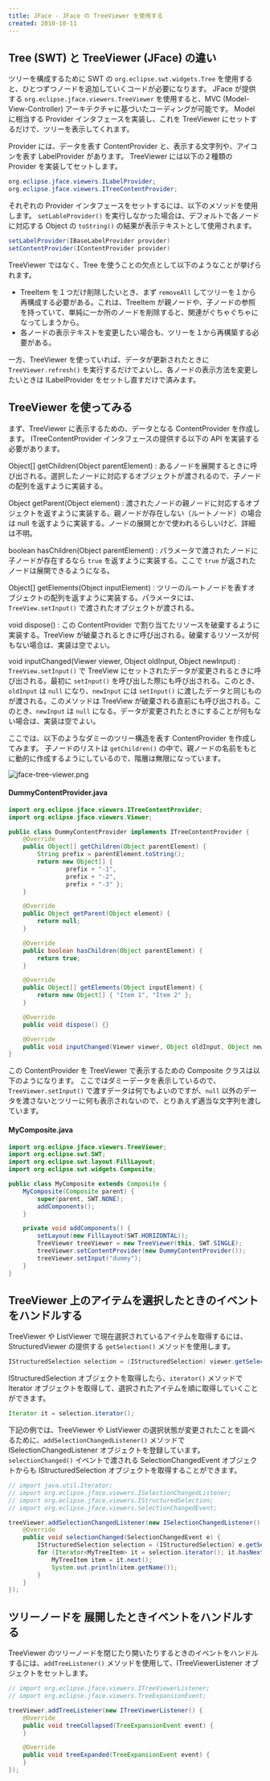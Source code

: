 ```yaml
---
title: JFace - JFace の TreeViewer を使用する
created: 2010-10-11
---
```


Tree (SWT) と TreeViewer (JFace) の違い
----

ツリーを構成するために SWT の `org.eclipse.swt.widgets.Tree` を使用すると、ひとつずつノードを追加していくコードが必要になります。
JFace が提供する `org.eclipse.jface.viewers.TreeViewer` を使用すると、MVC (Model-View-Controller) アーキテクチャに基づいたコーディングが可能です。
Model に相当する Provider インタフェースを実装し、これを TreeViewer にセットするだけで、ツリーを表示してくれます。

Provider には、データを表す ContentProvider と、表示する文字列や、アイコンを表す LabelProvider があります。
TreeViewer には以下の２種類の Provider を実装してセットします。

~~~ java
org.eclipse.jface.viewers.ILabelProvider;
org.eclipse.jface.viewers.ITreeContentProvider;
~~~

それぞれの Provider インタフェースをセットするには、以下のメソッドを使用します。
`setLableProvider()` を実行しなかった場合は、デフォルトで各ノードに対応する Object の `toString()` の結果が表示テキストとして使用されます。

~~~ java
setLabelProvider(IBaseLabelProvider provider)
setContentProvider(IContentProvider provider)
~~~

TreeViewer ではなく、Tree を使うことの欠点として以下のようなことが挙げられます。

- TreeItem を１つだけ削除したいとき、まず `removeAll` してツリーを１から再構成する必要がある。これは、TreeItem が親ノードや、子ノードの参照を持っていて、単純に一か所のノードを削除すると、関連がぐちゃぐちゃになってしまうから。
- 各ノードの表示テキストを変更したい場合も、ツリーを１から再構築する必要がある。

一方、TreeViewer を使っていれば、データが更新されたときに `TreeViewer.refresh()` を実行するだけでよいし、各ノードの表示方法を変更したいときは ILabelProvider をセットし直すだけで済みます。


TreeViewer を使ってみる
----

まず、TreeViewer に表示するための、データとなる ContentProvider を作成します。
ITreeContentProvider インタフェースの提供する以下の API を実装する必要があります。

Object[] getChildren(Object parentElement)
: あるノードを展開するときに呼び出される。選択したノードに対応するオブジェクトが渡されるので、子ノードの配列を返すように実装する。

Object getParent(Object element)
: 渡されたノードの親ノードに対応するオブジェクトを返すように実装する。親ノードが存在しない（ルートノード）の場合は null を返すように実装する。ノードの展開とかで使われるらしいけど、詳細は不明。

boolean hasChildren(Object parentElement)
: パラメータで渡されたノードに子ノードが存在するなら `true` を返すように実装する。ここで `true` が返されたノードは展開できるようになる。

Object[] getElements(Object inputElement)
: ツリーのルートノードを表すオブジェクトの配列を返すように実装する。パラメータには、`TreeView.setInput()` で渡されたオブジェクトが渡される。

void dispose()
: この ContentProvider で割り当てたリソースを破棄するように実装する。TreeView が破棄されるときに呼び出される。破棄するリソースが何もない場合は、実装は空でよい。

void inputChanged(Viewer viewer, Object oldInput, Object newInput)
: `TreeView.setInput()` で TreeView にセットされたデータが変更されるときに呼び出される。最初に `setInput()` を呼び出した際にも呼び出される。このとき、`oldInput` は `null` になり、`newInput` には `setInput()` に渡したデータと同じものが渡される。このメソッドは TreeView が破棄される直前にも呼び出される。このとき、`newInput` は `null` になる。データが変更されたときにすることが何もない場合は、実装は空でよい。

ここでは、以下のようなダミーのツリー構造を表す ContentProvider を作成してみます。
子ノードのリストは `getChildren()` の中で、親ノードの名前をもとに動的に作成するようにしているので、階層は無限になっています。

![jface-tree-viewer.png](./jface-tree-viewer.png)

#### DummyContentProvider.java

~~~ java
import org.eclipse.jface.viewers.ITreeContentProvider;
import org.eclipse.jface.viewers.Viewer;

public class DummyContentProvider implements ITreeContentProvider {
    @Override
    public Object[] getChildren(Object parentElement) {
        String prefix = parentElement.toString();
        return new Object[] {
                prefix + "-1",
                prefix + "-2",
                prefix + "-3" };
    }

    @Override
    public Object getParent(Object element) {
        return null;
    }

    @Override
    public boolean hasChildren(Object parentElement) {
        return true;
    }

    @Override
    public Object[] getElements(Object inputElement) {
        return new Object[] { "Item 1", "Item 2" };
    }

    @Override
    public void dispose() {}

    @Override
    public void inputChanged(Viewer viewer, Object oldInput, Object newInput) {}
}
~~~

この ContentProvider を TreeViewer で表示するための Composite クラスは以下のようになります。
ここではダミーデータを表示しているので、`TreeViewer.setInput()` で渡すデータは何でもよいのですが、`null` 以外のデータを渡さないとツリーに何も表示されないので、とりあえず適当な文字列を渡しています。

#### MyComposite.java

~~~ java
import org.eclipse.jface.viewers.TreeViewer;
import org.eclipse.swt.SWT;
import org.eclipse.swt.layout.FillLayout;
import org.eclipse.swt.widgets.Composite;

public class MyComposite extends Composite {
    MyComposite(Composite parent) {
        super(parent, SWT.NONE);
        addComponents();
    }

    private void addComponents() {
        setLayout(new FillLayout(SWT.HORIZONTAL));
        TreeViewer treeViewer = new TreeViewer(this, SWT.SINGLE);
        treeViewer.setContentProvider(new DummyContentProvider());
        treeViewer.setInput("dummy");
    }
}
~~~


TreeViewer 上のアイテムを選択したときのイベントをハンドルする
----

TreeViewer や ListViewer で現在選択されているアイテムを取得するには、StructuredViewer の提供する `getSelection()` メソッドを使用します。

~~~ java
IStructuredSelection selection = (IStructuredSelection) viewer.getSelection();
~~~

IStructuredSelection オブジェクトを取得したら、`iterator()` メソッドで Iterator オブジェクトを取得して、選択されたアイテムを順に取得していくことができます。

~~~ java
Iterator it = selection.iterator();
~~~

下記の例では、TreeViewer や ListViewer の選択状態が変更されたことを調べるために、`addSelectionChangedListener()` メソッドで ISelectionChangedListener オブジェクトを登録しています。
`selectionChanged()` イベントで渡される SelectionChangedEvent オブジェクトからも IStructuredSelection オブジェクトを取得することができます。

~~~ java
// import java.util.Iterator;
// import org.eclipse.jface.viewers.ISelectionChangedListener;
// import org.eclipse.jface.viewers.IStructuredSelection;
// import org.eclipse.jface.viewers.SelectionChangedEvent;

treeViewer.addSelectionChangedListener(new ISelectionChangedListener() {
    @Override
    public void selectionChanged(SelectionChangedEvent e) {
        IStructuredSelection selection = (IStructuredSelection) e.getSelection();
        for (Iterator<MyTreeItem> it = selection.iterator(); it.hasNext(); ) {
            MyTreeItem item = it.next();
            System.out.println(item.getName());
        }
    }
});
~~~


ツリーノードを 展開したときイベントをハンドルする
----

TreeViewer のツリーノードを閉じたり開いたりするときのイベントをハンドルするには、`addTreeListener()` メソッドを使用して、ITreeViewerListener オブジェクトをセットします。

~~~ java
// import org.eclipse.jface.viewers.ITreeViewerListener;
// import org.eclipse.jface.viewers.TreeExpansionEvent;

treeViewer.addTreeListener(new ITreeViewerListener() {
    @Override
    public void treeCollapsed(TreeExpansionEvent event) {
    }

    @Override
    public void treeExpanded(TreeExpansionEvent event) {
    }
});
~~~

